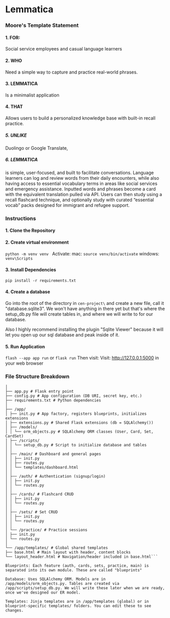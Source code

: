 # Lemmatica
### Moore's Template Statement

#### 1. FOR:
Social service employees and casual language learners
#### 2. WHO 
Need a simple way to capture and practice real-world phrases.
#### 3. LEMMATICA 
Is a minimalist application
#### 4. THAT 
Allows users to build a personalized knowledge base with built-in recall practice.
##### 5. UNLIKE 
Duolingo or Google Translate,
##### 6. LEMMATICA 
is simple, user-focused, and built to facilitate conversations. Language learners can
log and review words from their daily encounters, while also having access to essential vocabulary terms
in areas like social services and emergency assistance. Inputted words and phrases become a card with
the equivalent translation pulled via API. Users can then study using a recall flashcard technique, and
optionally study with curated “essential vocab” packs designed for immigrant and refugee support.


### Instructions 

#### 1. Clone the Repository

#### 2. Create virtual environment
```python -m venv venv ```
Activate:
mac: 
```source venv/bin/activate```
windows: 
```venv\Scripts```

#### 3. Install Dependencies
```pip install -r requirements.txt```

#### 4. Create a database
Go into the root of the directory in ```cen-project\``` and create a new file, call it "database.sqlite3". We won't have anything in there yet but that's where the setup_db.py file will create tables in, and where we will write to for our database. 

Also I highly recommend installing the plugin "Sqlite Viewer" because it will let you open up our sql database and peak inside of it.

#### 5. Run Application
```flash --app app run``` or ```flask run```
Then visit: Visit: http://127.0.0.1:5000 in your web browser


### File Structure Breakdown 

```flashcards_app/
│
├── app.py # Flask entry point
├── config.py # App configuration (DB URI, secret key, etc.)
├── requirements.txt # Python dependencies
│
├── /app/
│ ├── init.py # App factory, registers blueprints, initializes extensions
│ ├── extensions.py # Shared Flask extensions (db = SQLAlchemy())
│ ├── /models/
│ │ └── orm_objects.py # SQLAlchemy ORM classes (User, Card, Set, CardSet)
│ ├── /scripts/
│ │ └── setup_db.py # Script to initialize database and tables
│ │
│ ├── /main/ # Dashboard and general pages
│ │ ├── init.py
│ │ ├── routes.py
│ │ └── templates/dashboard.html
│ │
│ ├── /auth/ # Authentication (signup/login)
│ │ ├── init.py
│ │ └── routes.py
│ │
│ ├── /cards/ # Flashcard CRUD
│ │ ├── init.py
│ │ └── routes.py
│ │
│ ├── /sets/ # Set CRUD
│ │ ├── init.py
│ │ └── routes.py
│ │
│ └── /practice/ # Practice sessions
│ ├── init.py
│ └── routes.py
│
└── /app/templates/ # Global shared templates
├── base.html # Main layout with header, content blocks
└── layout_header.html # Navigation/header included in base.html```

Blueprints: Each feature (auth, cards, sets, practice, main) is separated into its own module. These are called "blueprints"

Database: Uses SQLAlchemy ORM. Models are in /app/models/orm_objects.py. Tables are created via /app/scripts/setup_db.py. We will write these later when we are ready, once we've designed our ER model.

Templates: Jinja templates are in /app/templates (global) or in blueprint-specific templates/ folders. You can edit these to see changes.

